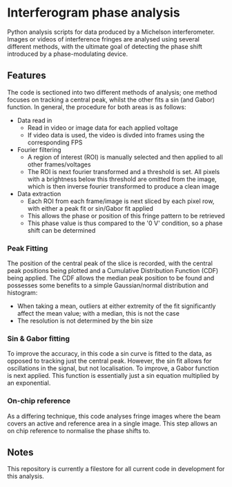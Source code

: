 # Interferogram phase analysis
Python analysis scripts for data produced by a Michelson interferometer. Images or videos of interference fringes are analysed using several different methods, with the ultimate goal of
detecting the phase shift introduced by a phase-modulating device.

## Features
The code is sectioned into two different methods of analysis; one method focuses on tracking a central peak, whilst the other fits a sin (and Gabor) function. In general, the procedure for both areas is as follows:

* Data read in
    * Read in video or image data for each applied voltage
    * If video data is used, the video is divded into frames using the corresponding FPS
* Fourier filtering
    * A region of interest (ROI) is manually selected and then applied to all other frames/voltages
    * The ROI is next fourier transformed and a threshold is set. All pixels with a brightness below this threshold are omitted from the image, which is then inverse fourier transformed to produce a clean image
* Data extraction
    * Each ROI from each frame/image is next sliced by each pixel row, with either a peak fit or sin/Gabor fit applied
    * This allows the phase or position of this fringe pattern to be retrieved
    * This phase value is thus compared to the '0 V' condition, so a phase shift can be determined

### Peak Fitting 
The position of the central peak of the slice is recorded, with the central peak positions being plotted and a Cumulative Distribution Function (CDF) being applied. The CDF allows the median 
peak position to be found and possesses some benefits to a simple Gaussian/normal distribution and histogram: 

* When taking a mean, outliers at either extremity of the fit significantly affect the mean value; with a median, this is not the case
* The resolution is not determined by the bin size

### Sin & Gabor fitting 
To improve the accuracy, in this code a sin curve is fitted to the data, as opposed to tracking just the central peak. However, the sin fit allows for oscillations in the signal, but not 
localisation. To improve, a Gabor function is next applied. This function is essentially just a sin equation multiplied by an exponential.

### On-chip reference 

As a differing technique, this code analyses fringe images where the beam covers an active and reference area in a single image. This step allows an on chip reference to normalise the 
phase shifts to.

## Notes
This repository is currently a filestore for all current code in development for this analysis. 
